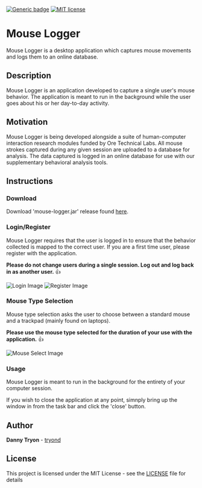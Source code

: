 [![Generic badge](https://img.shields.io/badge/build-passing-<COLOR>.svg)](https://shields.io/)
[![MIT license](https://img.shields.io/badge/License-MIT-blue.svg)](https://lbesson.mit-license.org/)

# Mouse Logger

Mouse Logger is a desktop application which captures mouse movements and logs them to an online database.

## Description

Mouse Logger is an application developed to capture a single user's mouse behavior. The application is meant to run in the background while the user goes about his or her day-to-day activity. 

## Motivation

Mouse Logger is being developed alongside a suite of human-computer interaction research modules funded by Ore Technical Labs. All mouse strokes captured during any given session are uploaded to a database for analysis. The data captured is logged in an online database for use with our supplementary behavioral analysis tools.

## Instructions

### Download

Download 'mouse-logger.jar' release found [here](https://github.com/tryond/mouse-logger/releases).

### Login/Register

Mouse Logger requires that the user is logged in to ensure that the behavior collected is mapped to the correct user. If you are a first time user, please register with the application.

**Please do not change users during a single session. Log out and log back in as another user.** :+1:

![Login Image](res/tracer_images/login.png?raw=true "Image that shows login screen")
![Register Image](res/tracer_images/register.png?raw=true "Image that shows registration screen")

### Mouse Type Selection 

Mouse type selection asks the user to choose between a standard mouse and a trackpad (mainly found on laptops). 

**Please use the mouse type selected for the duration of your use with the application.** :+1:

![Mouse Select Image](res/tracer_images/mouse.png?raw=true "Image that shows mouse type selection")

### Usage

Mouse Logger is meant to run in the background for the entirety of your computer session. 

If you wish to close the application at any point, simnply bring up the window in from the task bar and click the 'close' button.


## Author

**Danny Tryon** - [tryond](https://github.com/tryond?tab=repositories)

## License

This project is licensed under the MIT License - see the [LICENSE](LICENSE) file for details

